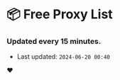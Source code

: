# :package: Free Proxy List
### Updated every 15 minutes.

- Last updated: `2024-06-20 00:40`

:heart:
